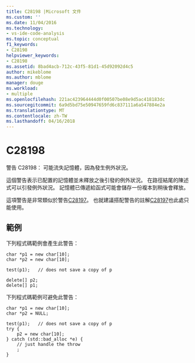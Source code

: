 ```yaml
---
title: C28198 |Microsoft 文件
ms.custom: ''
ms.date: 11/04/2016
ms.technology:
- vs-ide-code-analysis
ms.topic: conceptual
f1_keywords:
- C28198
helpviewer_keywords:
- C28198
ms.assetid: 8bad4acb-712c-43f5-81d1-45d92092d4c5
author: mikeblome
ms.author: mblome
manager: douge
ms.workload:
- multiple
ms.openlocfilehash: 221ac423964444d0f00507be08e9d5ac418183dc
ms.sourcegitcommit: 6a9d5bd75e50947659fd6c837111a6a547884e2a
ms.translationtype: MT
ms.contentlocale: zh-TW
ms.lasthandoff: 04/16/2018
---
```

# <a name="c28198"></a>C28198
警告 C28198： 可能流失記憶體，因為發生例外狀況。  
  
 這個警告表示已配置的記憶體並未釋放之後引發的例外狀況。 在路徑結尾的陳述式可以引發例外狀況。 記憶體已傳遞給函式可能會儲存一份複本到稍後會釋放。  
  
 這項警告是非常類似於警告[C28197](../code-quality/c28197.md)。 也就建議搭配警告的註解[C28197](../code-quality/c28197.md)也此處只能使用。  
  
## <a name="example"></a>範例  
 下列程式碼範例會產生此警告：  
  
```  
char *p1 = new char[10];  
char *p2 = new char[10];  
  
test(p1);   // does not save a copy of p  
  
delete[] p2;  
delete[] p1;  
```  
  
 下列程式碼範例可避免此警告：  
  
```  
char *p1 = new char[10];  
char *p2 = NULL;  
  
test(p1);   // does not save a copy of p  
try {  
    p2 = new char[10];  
} catch (std::bad_alloc *e) {  
    // just handle the throw  
    ;  
}  
```